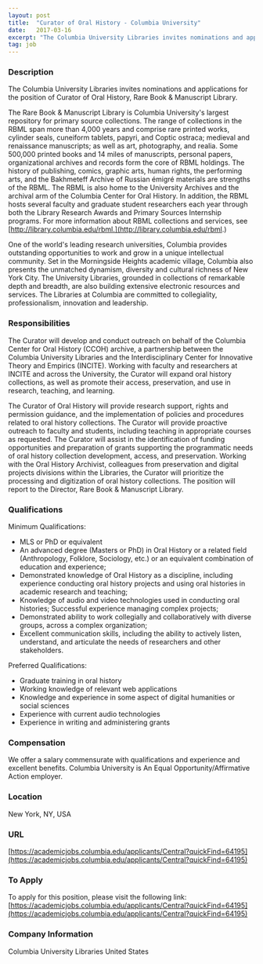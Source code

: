 ```yaml
---
layout: post
title:  "Curator of Oral History - Columbia University"
date:   2017-03-16
excerpt: "The Columbia University Libraries invites nominations and applications for the position of Curator of Oral History, Rare Book & Manuscript Library. The Rare Book & Manuscript Library is Columbia University's largest repository for primary source collections. The range of collections in the RBML span more than 4,000 years and comprise..."
tag: job
---
```


### Description   

The Columbia University Libraries invites nominations and applications for the position of Curator of Oral History, Rare Book & Manuscript Library. 

The Rare Book & Manuscript Library is Columbia University's largest repository for primary source collections. The range of collections in the RBML span more than 4,000 years and comprise rare printed works, cylinder seals, cuneiform tablets, papyri, and Coptic ostraca; medieval and renaissance manuscripts; as well as art, photography, and realia. Some 500,000 printed books and 14 miles of manuscripts, personal papers, organizational archives and records form the core of RBML holdings. The history of publishing, comics, graphic arts, human rights, the performing arts, and the Bakhmeteff Archive of Russian émigré materials are strengths of the RBML. The RBML is also home to the University Archives and the archival arm of the Columbia Center for Oral History. In addition, the RBML hosts several faculty and graduate student researchers each year through both the Library Research Awards and Primary Sources Internship programs. For more information about RBML collections and services, see [http://library.columbia.edu/rbml.](http://library.columbia.edu/rbml.) 

One of the world's leading research universities, Columbia provides outstanding opportunities to work and grow in a unique intellectual community. Set in the Morningside Heights academic village, Columbia also presents the unmatched dynamism, diversity and cultural richness of New York City. The University Libraries, grounded in collections of remarkable depth and breadth, are also building extensive electronic resources and services. The Libraries at Columbia are committed to collegiality, professionalism, innovation and leadership.


### Responsibilities   

The Curator will develop and conduct outreach on behalf of the Columbia Center for Oral History (CCOH) archive, a partnership between the Columbia University Libraries and the Interdisciplinary Center for Innovative Theory and Empirics (INCITE). Working with faculty and researchers at INCITE and across the University, the Curator will expand oral history collections, as well as promote their access, preservation, and use in research, teaching, and learning. 

The Curator of Oral History will provide research support, rights and permission guidance, and the implementation of policies and procedures related to oral history collections. The Curator will provide proactive outreach to faculty and students, including teaching in appropriate courses as requested. The Curator will assist in the identification of funding opportunities and preparation of grants supporting the programmatic needs of oral history collection development, access, and preservation. Working with the Oral History Archivist, colleagues from preservation and digital projects divisions within the Libraries, the Curator will prioritize the processing and digitization of oral history collections. The position will report to the Director, Rare Book & Manuscript Library. 


### Qualifications   

Minimum Qualifications:
- MLS or PhD or equivalent
- An advanced degree (Masters or PhD) in Oral History or a related field (Anthropology, Folklore, Sociology, etc.) or an equivalent combination of education and experience;
- Demonstrated knowledge of Oral History as a discipline, including experience conducting oral history projects and using oral histories in academic research and teaching;
- Knowledge of audio and video technologies used in conducting oral histories;
Successful experience managing complex projects;
- Demonstrated ability to work collegially and collaboratively with diverse groups, across a complex organization;
- Excellent communication skills, including the ability to actively listen, understand, and articulate the needs of researchers and other stakeholders.  
 
Preferred Qualifications:
- Graduate training in oral history
- Working knowledge of relevant web applications
- Knowledge and experience in some aspect of digital humanities or social sciences
- Experience with current audio technologies
- Experience in writing and administering grants


### Compensation   

We offer a salary commensurate with qualifications and experience and excellent benefits.   Columbia University is An Equal Opportunity/Affirmative Action employer.  


### Location   

New York, NY, USA


### URL   

[https://academicjobs.columbia.edu/applicants/Central?quickFind=64195](https://academicjobs.columbia.edu/applicants/Central?quickFind=64195)

### To Apply   

To apply for this position, please visit the following link: [https://academicjobs.columbia.edu/applicants/Central?quickFind=64195](https://academicjobs.columbia.edu/applicants/Central?quickFind=64195)  


### Company Information   

Columbia University Libraries
United States



